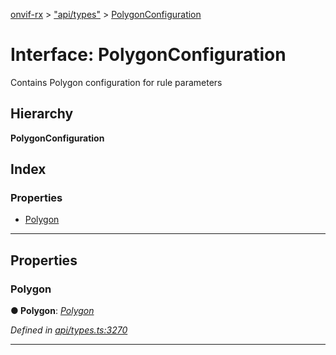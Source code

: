 [onvif-rx](../README.md) > ["api/types"](../modules/_api_types_.md) > [PolygonConfiguration](../interfaces/_api_types_.polygonconfiguration.md)

# Interface: PolygonConfiguration

Contains Polygon configuration for rule parameters

## Hierarchy

**PolygonConfiguration**

## Index

### Properties

* [Polygon](_api_types_.polygonconfiguration.md#polygon)

---

## Properties

<a id="polygon"></a>

###  Polygon

**● Polygon**: *[Polygon](_api_types_.polygon.md)*

*Defined in [api/types.ts:3270](https://github.com/patrickmichalina/onvif-rx/blob/1596479/src/api/types.ts#L3270)*

___

